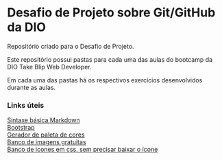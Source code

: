 # Desafio de Projeto sobre Git/GitHub da DIO
Repositório criado para o Desafio de Projeto.

Este repositório possui pastas para cada uma das aulas do bootcamp da DIO Take Blip Web Developer.

Em cada uma das pastas há os respectivos exercícios desenvolvidos durante as aulas.

### Links úteis
[Sintaxe básica Markdown](https://www.markdownguide.org/basic-syntax/)<br>
[Bootstrap](https://getbootstrap.com.br/docs/4.1/layout/overview/)<br>
[Gerador de paleta de cores](https://paletadecores.com)<br>
[Banco de imagens gratuitas](https://paletadecores.com)<br>
[Banco de icones em css, sem precisar baixar o ícone](https://fontawesome.com/icons)
